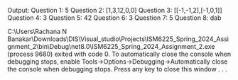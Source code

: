 Output:
Question 1:
5
Question 2:
[1,3,12,0,0]
Question 3:
[[-1,-1,2],[-1,0,1]]
Question 4:
3
Question 5:
42
Question 6:
3
Question 7:
5
Question 8:
dab

C:\Users\Rachana N Banakar\Downloads\DIS\Visual_studio\Projects\ISM6225_Spring_2024_Assignment_2\bin\Debug\net8.0\ISM6225_Spring_2024_Assignment_2.exe (process 9680) exited with code 0.
To automatically close the console when debugging stops, enable Tools->Options->Debugging->Automatically close the console when debugging stops.
Press any key to close this window . . .
